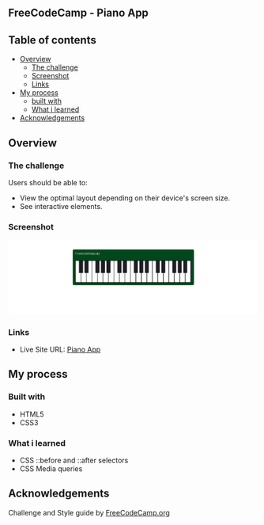 ## FreeCodeCamp - Piano App


## Table of contents

- [Overview](#overview)
  - [The challenge](#the-challenge)
  - [Screenshot](#screenshot)
  - [Links](#links)
- [My process](#my-process)
  - [built with](#built-with)
  - [What i learned](#what-i-learned)
- [Acknowledgements](#acknowledgements)


## Overview

### The challenge

Users should be able to:

- View the optimal layout depending on their device's screen size.
- See interactive elements.

### Screenshot

![Screenshot](./Screenshot5.png)

### Links

- Live Site URL: [Piano App]()

## My process

### Built with

- HTML5
- CSS3

### What i learned

- CSS ::before and ::after selectors
- CSS Media queries

## Acknowledgements

Challenge and Style guide by [FreeCodeCamp.org](https://www.freecodecamp.org/)